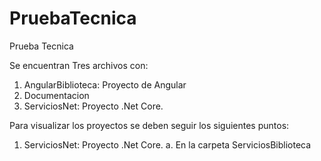 # PruebaTecnica
Prueba Tecnica

Se encuentran Tres archivos con:

1. AngularBiblioteca: Proyecto de Angular
2. Documentacion
3. ServiciosNet: Proyecto .Net Core.

Para visualizar los proyectos se deben seguir los siguientes puntos:

1. ServiciosNet: Proyecto .Net Core.
a. En la carpeta ServiciosBiblioteca 
